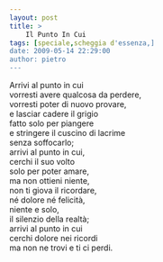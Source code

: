 ```yaml
---
layout: post
title: >
    Il Punto In Cui
tags: [speciale,scheggia d'essenza,]
date: 2009-05-14 22:29:00
author: pietro
---
```

Arrivi al punto in cui<br/>vorresti avere qualcosa da perdere,<br/>vorresti poter di nuovo provare,<br/>e lasciar cadere il grigio<br/>fatto solo per piangere<br/>e stringere il cuscino di lacrime<br/>senza soffocarlo;<br/>arrivi al punto in cui,<br/>cerchi il suo volto<br/>solo per poter amare,<br/>ma non ottieni niente,<br/>non ti giova il ricordare,<br/>né dolore né felicità,<br/>niente e solo,<br/>il silenzio della realtà;<br/>arrivi al punto in cui<br/>cerchi dolore nei ricordi<br/>ma non ne trovi e ti ci perdi.
